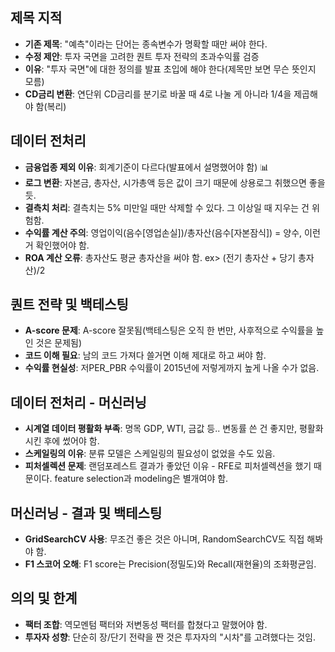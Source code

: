 ## 제목 지적
- **기존 제목**: "예측"이라는 단어는 종속변수가 명확할 때만 써야 한다.
- **수정 제안**: 투자 국면을 고려한 퀀트 투자 전략의 초과수익률 검증
- **이유**: "투자 국면"에 대한 정의를 발표 초입에 해야 한다(제목만 보면 무슨 뜻인지 모름)
- **CD금리 변환**: 연단위 CD금리를 분기로 바꿀 때 4로 나눌 게 아니라 1/4을 제곱해야 함(복리)

## 데이터 전처리
- **금융업종 제외 이유**: 회계기준이 다르다(발표에서 설명했어야 함) 📊
- **로그 변환**: 자본금, 총자산, 시가총액 등은 값이 크기 때문에 상용로그 취했으면 좋을듯.
- **결측치 처리**: 결측치는 5% 미만일 때만 삭제할 수 있다. 그 이상일 때 지우는 건 위험함.
- **수익률 계산 주의**: 영업이익(음수[영업손실])/총자산(음수[자본잠식]) = 양수, 이런거 확인했어야 함.
- **ROA 계산 오류**: 총자산도 평균 총자산을 써야 함. ex> (전기 총자산 + 당기 총자산)/2

## 퀀트 전략 및 백테스팅
- **A-score 문제**: A-score 잘못됨(백테스팅은 오직 한 번만, 사후적으로 수익률을 높인 것은 문제됨)
- **코드 이해 필요**: 남의 코드 가져다 쓸거면 이해 제대로 하고 써야 함.
- **수익률 현실성**: 저PER_PBR 수익률이 2015년에 저렇게까지 높게 나올 수가 없음.

## 데이터 전처리 - 머신러닝
- **시계열 데이터 평활화 부족**: 명목 GDP, WTI, 금값 등.. 변동률 쓴 건 좋지만, 평활화 시킨 후에 썼어야 함.
- **스케일링의 이유**: 분류 모델은 스케일링의 필요성이 없었을 수도 있음.
- **피처셀렉션 문제**: 랜덤포레스트 결과가 좋았던 이유 - RFE로 피처셀렉션을 했기 때문이다. feature selection과 modeling은 별개여야 함.

## 머신러닝 - 결과 및 백테스팅
- **GridSearchCV 사용**: 무조건 좋은 것은 아니며, RandomSearchCV도 직접 해봐야 함.
- **F1 스코어 오해**: F1 score는 Precision(정밀도)와 Recall(재현율)의 조화평균임.

## 의의 및 한계
- **팩터 조합**: 역모멘텀 팩터와 저변동성 팩터를 합쳤다고 말했어야 함.
- **투자자 성향**: 단순히 장/단기 전략을 짠 것은 투자자의 "시차"를 고려했다는 것임.
